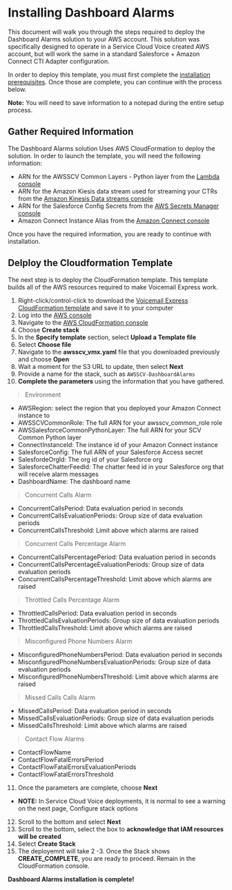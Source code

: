 # Installing Dashboard Alarms
This document will walk you through the steps required to deploy the Dashboard Alarms solution to your AWS account. This solution was specifically designed to operate in a Service Cloud Voice created AWS account, but will work the same in a standard Salesforce + Amazon Connect CTI Adapter configuration.

In order to deploy this template, you must first complete the [installation prerequisites](dashboard_alarms_prerequisites.md). Once those are complete, you can continue with the process below.

**Note:** You will need to save information to a notepad during the entire setup process.

## Gather Required Information
The Dashboard Alarms solution Uses AWS CloudFormation to deploy the solution. In order to launch the template, you will need the following information:
- ARN for the AWSSCV Common Layers - Python layer from the [Lambda console](https://console.aws.amazon.com/lambda/home)
- ARN for the Amazon Kiesis data stream used for streaming your CTRs from the [Amazon Kinesis Data streams console](https://console.aws.amazon.com/kinesis/home)
- ARN for the Salesforce Config Secrets from the [AWS Secrets Manager console](https://console.aws.amazon.com/secretsmanager/home)
- Amazon Connect Instance Alias from the [Amazon Connect console](https://console.aws.amazon.com/connect/home)

Once you have the required information, you are ready to continue with installation.

## Delploy the Cloudformation Template
The next step is to deploy the CloudFormation template. This template builds all of the AWS resources required to make Voicemail Express work.
1. Right-click/control-click to download the [Voicemail Express CloudFormation template](https://raw.githubusercontent.com/amazon-connect/amazon-connect-salesforce-scv/master/Solutions/AWSSCV-VoicemailExpress/CloudFormation/awsscv_vmx.yaml) and save it to your computer
2. Log into the [AWS console](https://console.aws.amazon.com/console/home)
3. Navigate to the [AWS CloudFormation console](https://console.aws.amazon.com/cloudformation/home)
4. Choose **Create stack**
5. In the **Specify template** section, select **Upload a Template file**
6. Select **Choose file**
7. Navigate to the **awsscv_vmx.yaml** file that you downloaded previously and choose **Open**
8. Wait a moment for the S3 URL to update, then select **Next**
9. Provide a name for the stack, such as `AWSSCV-DashboardAlarms`
10. **Complete the parameters** using the information that you have gathered.
>Environment
- AWSRegion: select the region that you deployed your Amazon Connect instance to
- AWSSCVCommonRole: The full ARN for your awsscv_common_role role
- AWSSalesforceCommonPythonLayer: The full ARN for your SCV Common Python layer
- ConnectInstanceId: The instance id of your Amazon Connect instance
- SalesforceConfig: The full ARN of your Salesforce Access secret
- SalesfordeOrgId: The org id of your Salesforce org
- SalesforceChatterFeedId: The chatter feed id in your Salesforce org that will receive alarm messages
- DashboardName: The dashboard name
  
> Concurrent Calls Alarm
- ConcurrentCallsPeriod: Data evaluation period in seconds
- ConcurrentCallsEvaluationPeriods: Group size of data evaluation periods
- ConcurrentCallsThreshold: Limit above which alarms are raised

> Concurrent Calls Percentage Alarm
- ConcurrentCallsPercentagePeriod: Data evaluation period in seconds
- ConcurrentCallsPercentageEvaluationPeriods: Group size of data evaluation periods
- ConcurrentCallsPercentageThreshold: Limit above which alarms are raised

> Throttled Calls Percentage Alarm
- ThrottledCallsPeriod: Data evaluation period in seconds
- ThrottledCallsEvaluationPeriods: Group size of data evaluation periods
- ThrottledCallsThreshold: Limit above which alarms are raised

> Misconfigured Phone Numbers Alarm
- MisconfiguredPhoneNumbersPeriod: Data evaluation period in seconds
- MisconfiguredPhoneNumbersEvaluationPeriods: Group size of data evaluation periods
- MisconfiguredPhoneNumbersThreshold: Limit above which alarms are raised

> Missed Calls Calls Alarm
- MissedCallsPeriod: Data evaluation period in seconds
- MissedCallsEvaluationPeriods: Group size of data evaluation periods
- MissedCallsThreshold: Limit above which alarms are raised

> Contact Flow Alarms
- ContactFlowName
- ContactFlowFatalErrorsPeriod
- ContactFlowFatalErrorsEvaluationPeriods
- ContactFlowFatalErrorsThreshold

11. Once the parameters are complete, choose **Next**
- **NOTE:** In Service Cloud Voice deployments, it is normal to see a warning on the next page, Configure stack options
12.	Scroll to the bottom and select **Next**
13.	Scroll to the bottom, select the box to **acknowledge that IAM resources will be created**
14. Select **Create Stack**
15. The deployemnt will take 2 -3. Once the Stack shows **CREATE_COMPLETE**, you are ready to proceed. Remain in the CloudFormation console.

**Dashboard Alarms installation is complete!**

